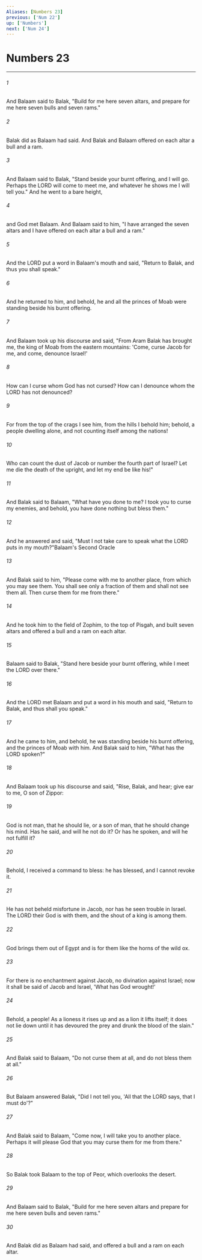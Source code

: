 ```yaml
---
Aliases: [Numbers 23]
previous: ['Num 22']
up: ['Numbers']
next: ['Num 24']
---
```

# Numbers 23

***

 

###### 1 
And Balaam said to Balak, "Build for me here seven altars, and prepare for me here seven bulls and seven rams." 
 

###### 2 
Balak did as Balaam had said. And Balak and Balaam offered on each altar a bull and a ram. 
 

###### 3 
And Balaam said to Balak, "Stand beside your burnt offering, and I will go. Perhaps the LORD will come to meet me, and whatever he shows me I will tell you." And he went to a bare height, 
 

###### 4 
and God met Balaam. And Balaam said to him, "I have arranged the seven altars and I have offered on each altar a bull and a ram." 
 

###### 5 
And the LORD put a word in Balaam's mouth and said, "Return to Balak, and thus you shall speak." 
 

###### 6 
And he returned to him, and behold, he and all the princes of Moab were standing beside his burnt offering. 
 

###### 7 
And Balaam took up his discourse and said,
 "From Aram Balak has brought me, 
 the king of Moab from the eastern mountains: 
 'Come, curse Jacob for me, 
 and come, denounce Israel!' 
 
 

###### 8 
How can I curse whom God has not cursed? 
 How can I denounce whom the LORD has not denounced? 
 
 

###### 9 
For from the top of the crags I see him, 
 from the hills I behold him; 
 behold, a people dwelling alone, 
 and not counting itself among the nations! 
 
 

###### 10 
Who can count the dust of Jacob 
 or number the fourth part of Israel? 
 Let me die the death of the upright, 
 and let my end be like his!"
 
 

###### 11 
And Balak said to Balaam, "What have you done to me? I took you to curse my enemies, and behold, you have done nothing but bless them." 
 

###### 12 
And he answered and said, "Must I not take care to speak what the LORD puts in my mouth?"Balaam's Second Oracle
 
 

###### 13 
And Balak said to him, "Please come with me to another place, from which you may see them. You shall see only a fraction of them and shall not see them all. Then curse them for me from there." 
 

###### 14 
And he took him to the field of Zophim, to the top of Pisgah, and built seven altars and offered a bull and a ram on each altar. 
 

###### 15 
Balaam said to Balak, "Stand here beside your burnt offering, while I meet the LORD over there." 
 

###### 16 
And the LORD met Balaam and put a word in his mouth and said, "Return to Balak, and thus shall you speak." 
 

###### 17 
And he came to him, and behold, he was standing beside his burnt offering, and the princes of Moab with him. And Balak said to him, "What has the LORD spoken?" 
 

###### 18 
And Balaam took up his discourse and said,
 "Rise, Balak, and hear; 
 give ear to me, O son of Zippor: 
 
 

###### 19 
God is not man, that he should lie, 
 or a son of man, that he should change his mind. 
 Has he said, and will he not do it? 
 Or has he spoken, and will he not fulfill it? 
 
 

###### 20 
Behold, I received a command to bless: 
 he has blessed, and I cannot revoke it. 
 
 

###### 21 
He has not beheld misfortune in Jacob, 
 nor has he seen trouble in Israel. 
 The LORD their God is with them, 
 and the shout of a king is among them. 
 
 

###### 22 
God brings them out of Egypt 
 and is for them like the horns of the wild ox. 
 
 

###### 23 
For there is no enchantment against Jacob, 
 no divination against Israel; 
 now it shall be said of Jacob and Israel, 
 'What has God wrought!' 
 
 

###### 24 
Behold, a people! As a lioness it rises up 
 and as a lion it lifts itself; 
 it does not lie down until it has devoured the prey 
 and drunk the blood of the slain."
 
 

###### 25 
And Balak said to Balaam, "Do not curse them at all, and do not bless them at all." 
 

###### 26 
But Balaam answered Balak, "Did I not tell you, 'All that the LORD says, that I must do'?" 
 

###### 27 
And Balak said to Balaam, "Come now, I will take you to another place. Perhaps it will please God that you may curse them for me from there." 
 

###### 28 
So Balak took Balaam to the top of Peor, which overlooks the desert. 
 

###### 29 
And Balaam said to Balak, "Build for me here seven altars and prepare for me here seven bulls and seven rams." 
 

###### 30 
And Balak did as Balaam had said, and offered a bull and a ram on each altar.
 
